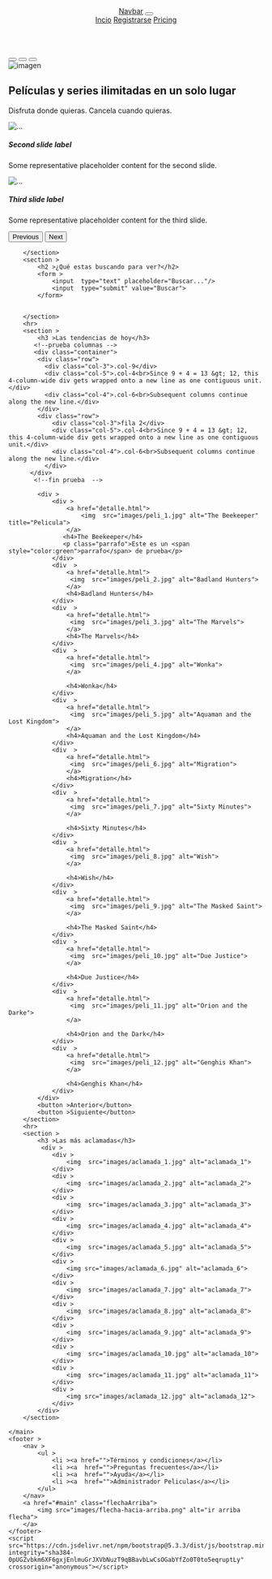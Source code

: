 <!DOCTYPE html>
<html lang="es">
<head>
    <meta charset="UTF-8">
    <meta name="viewport" content="width=device-width, initial-scale=1.0">
    <title>CAC-MOVIES</title>
    <link rel="stylesheet" href="css/estilos2.css">
    <link rel="shortcut icon" href="images/favicon.ico" type="image/x-icon">
    <link href="https://cdn.jsdelivr.net/npm/bootstrap@5.3.3/dist/css/bootstrap.min.css" rel="stylesheet" integrity="sha384-QWTKZyjpPEjISv5WaRU9OFeRpok6YctnYmDr5pNlyT2bRjXh0JMhjY6hW+ALEwIH" crossorigin="anonymous">
    <link rel="preconnect" href="https://fonts.googleapis.com">
<link rel="preconnect" href="https://fonts.gstatic.com" crossorigin>
<link href="https://fonts.googleapis.com/css2?family=Kalnia:wght@100..700&display=swap" rel="stylesheet">
 
</head>
<body>
    <header >
            <nav class="navbar navbar-expand-lg bg-body-tertiary">
            <div class="container-fluid">
              <a class="navbar-brand" href="#">Navbar</a>
              <button class="navbar-toggler" type="button" data-bs-toggle="collapse" data-bs-target="#navbarNavAltMarkup" aria-controls="navbarNavAltMarkup" aria-expanded="false" aria-label="Toggle navigation">
                <span class="navbar-toggler-icon"></span>
              </button>
              <div class="collapse navbar-collapse" id="navbarNavAltMarkup">
                <div class="navbar-nav">
                  <a class="nav-link active" aria-current="page" href="#">Incio</a>
                  <a class="nav-link" href="registrarse.html">Registrarse</a>
                  <a class="nav-link" href="#">Pricing</a>
                 <!--<a class="nav-link disabled" aria-disabled="true">Disabled</a> -->
                </div>
              </div>
            </div>
          </nav>
    </header>
    <main>
        <section >
            <div id="carouselExampleCaptions" class="carousel slide">
                <div class="carousel-indicators">
                  <button type="button" data-bs-target="#carouselExampleCaptions" data-bs-slide-to="0" class="active" aria-current="true" aria-label="Slide 1"></button>
                  <button type="button" data-bs-target="#carouselExampleCaptions" data-bs-slide-to="1" aria-label="Slide 2"></button>
                  <button type="button" data-bs-target="#carouselExampleCaptions" data-bs-slide-to="2" aria-label="Slide 3"></button>
                </div>
                <div class="carousel-inner">
                  <div class="carousel-item active">
                    <img src="images/banner-bg.jpg" class="d-block w-100" alt="imagen">
                    <div class="carousel-caption d-none d-md-block">
                      <h2>Películas y series ilimitadas en un solo lugar</h2>
                      <p>Disfruta donde quieras. Cancela cuando quieras.</p>
                    </div>
                  </div>
                  <div class="carousel-item">
                    <img src="..." class="d-block w-100" alt="...">
                    <div class="carousel-caption d-none d-md-block">
                      <h5>Second slide label</h5>
                      <p>Some representative placeholder content for the second slide.</p>
                    </div>
                  </div>
                  <div class="carousel-item">
                    <img src="..." class="d-block w-100" alt="...">
                    <div class="carousel-caption d-none d-md-block">
                      <h5>Third slide label</h5>
                      <p>Some representative placeholder content for the third slide.</p>
                    </div>
                  </div>
                </div>
                <button class="carousel-control-prev" type="button" data-bs-target="#carouselExampleCaptions" data-bs-slide="prev">
                  <span class="carousel-control-prev-icon" aria-hidden="true"></span>
                  <span class="visually-hidden">Previous</span>
                </button>
                <button class="carousel-control-next" type="button" data-bs-target="#carouselExampleCaptions" data-bs-slide="next">
                  <span class="carousel-control-next-icon" aria-hidden="true"></span>
                  <span class="visually-hidden">Next</span>
                </button>
            </div>
            
        </section>
        <section >
            <h2 >¿Qué estas buscando para ver?</h2>
            <form >
                <input  type="text" placeholder="Buscar..."/>
                <input  type="submit" value="Buscar">
            </form>
           

        </section>
        <hr>
        <section >
            <h3 >Las tendencias de hoy</h3>
           <!--prueba columnas -->
           <div class="container">
            <div class="row">
              <div class="col-3">.col-9</div>
              <div class="col-5">.col-4<br>Since 9 + 4 = 13 &gt; 12, this 4-column-wide div gets wrapped onto a new line as one contiguous unit.</div>
              <div class="col-4">.col-6<br>Subsequent columns continue along the new line.</div>
            </div>
            <div class="row">
                <div class="col-3">fila 2</div>
                <div class="col-5">.col-4<br>Since 9 + 4 = 13 &gt; 12, this 4-column-wide div gets wrapped onto a new line as one contiguous unit.</div>
                <div class="col-4">.col-6<br>Subsequent columns continue along the new line.</div>
              </div>
          </div>
           <!--fin prueba  -->

            <div >
                <div >
                    <a href="detalle.html">
                        <img  src="images/peli_1.jpg" alt="The Beekeeper" title="Pelicula">
                    </a>
                   <h4>The Beekeeper</h4>
                   <p class="parrafo">Este es un <span style="color:green">parrafo</span> de prueba</p>
                </div>
                <div  >
                    <a href="detalle.html">
                     <img  src="images/peli_2.jpg" alt="Badland Hunters">
                    </a>
                    <h4>Badland Hunters</h4>
                </div>
                <div  >
                    <a href="detalle.html">
                     <img  src="images/peli_3.jpg" alt="The Marvels">
                    </a>
                    <h4>The Marvels</h4>
                </div>
                <div  >
                    <a href="detalle.html">
                     <img  src="images/peli_4.jpg" alt="Wonka">
                    </a>
                   
                    <h4>Wonka</h4>
                </div>
                <div  >
                    <a href="detalle.html">
                     <img  src="images/peli_5.jpg" alt="Aquaman and the Lost Kingdom">
                    </a>
                    <h4>Aquaman and the Lost Kingdom</h4>
                </div>
                <div  >
                    <a href="detalle.html">
                     <img  src="images/peli_6.jpg" alt="Migration">
                    </a>
                    <h4>Migration</h4>
                </div>
                <div  >
                    <a href="detalle.html">
                     <img  src="images/peli_7.jpg" alt="Sixty Minutes">
                    </a>
                    
                    <h4>Sixty Minutes</h4>
                </div>
                <div  >
                    <a href="detalle.html">
                     <img  src="images/peli_8.jpg" alt="Wish">
                    </a>
                   
                    <h4>Wish</h4>
                </div>
                <div  >
                    <a href="detalle.html">
                     <img  src="images/peli_9.jpg" alt="The Masked Saint">
                    </a>
                  
                    <h4>The Masked Saint</h4>
                </div>
                <div  >
                    <a href="detalle.html">
                     <img  src="images/peli_10.jpg" alt="Due Justice">
                    </a>
                   
                    <h4>Due Justice</h4>
                </div>
                <div  >
                    <a href="detalle.html">
                     <img  src="images/peli_11.jpg" alt="Orion and the Darke">
                    </a>
                   
                    <h4>Orion and the Dark</h4>
                </div>
                <div  >
                    <a href="detalle.html">
                     <img  src="images/peli_12.jpg" alt="Genghis Khan">
                    </a>
                    
                    <h4>Genghis Khan</h4>
                </div>
            </div>
            <button >Anterior</button>  
            <button >Siguiente</button>
        </section>
        <hr>
        <section >
            <h3 >Las más aclamadas</h3>
             <div >
                <div >
                    <img  src="images/aclamada_1.jpg" alt="aclamada_1">
                </div>
                <div >
                    <img  src="images/aclamada_2.jpg" alt="aclamada_2">
                </div>
                <div >
                    <img  src="images/aclamada_3.jpg" alt="aclamada_3">
                </div>
                <div >
                    <img  src="images/aclamada_4.jpg" alt="aclamada_4">
                </div>
                <div >
                    <img  src="images/aclamada_5.jpg" alt="aclamada_5">
                </div>
                <div >
                    <img src="images/aclamada_6.jpg" alt="aclamada_6">
                </div>
                <div >
                    <img  src="images/aclamada_7.jpg" alt="aclamada_7">
                </div>
                <div >
                    <img  src="images/aclamada_8.jpg" alt="aclamada_8">
                </div>
                <div >
                    <img  src="images/aclamada_9.jpg" alt="aclamada_9">
                </div>
                <div >
                    <img  src="images/aclamada_10.jpg" alt="aclamada_10">
                </div>
                <div >
                    <img  src="images/aclamada_11.jpg" alt="aclamada_11">
                </div>
                <div >
                    <img src="images/aclamada_12.jpg" alt="aclamada_12">
                </div>               
            </div>
        </section>

    </main>
    <footer >
        <nav >
            <ul >
                <li ><a href="">Términos y condiciones</a></li>
                <li ><a  href="">Preguntas frecuentes</a></li>
                <li ><a  href="">Ayuda</a></li>
                <li ><a  href="">Administrador Peliculas</a></li>
            </ul>
        </nav>
        <a href="#main" class="flechaArriba">
            <img src="images/flecha-hacia-arriba.png" alt="ir arriba flecha">
        </a>
    </footer>
    <script src="https://cdn.jsdelivr.net/npm/bootstrap@5.3.3/dist/js/bootstrap.min.js" integrity="sha384-0pUGZvbkm6XF6gxjEnlmuGrJXVbNuzT9qBBavbLwCsOGabYfZo0T0to5eqruptLy" crossorigin="anonymous"></script>
</body>
</html>
